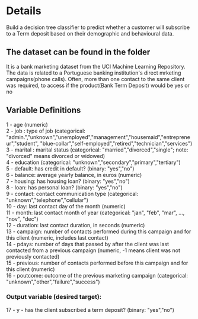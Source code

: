 # Details
Build a decision tree classifier to predict whether a customer will subscribe to a Term deposit based on their demographic and behavioural data. 
## The dataset can be found in the folder
It is a bank marketing dataset from the UCI Machine Learning Repository. The data is related to a Portuguese banking institution's direct mrketing campaigns(phone calls). Often, more than one contact to the same client was required, to access if the product(Bank Term Deposit) would be yes or no
## Variable Definitions
1 - age (numeric)  
2 - job : type of job (categorical: "admin.","unknown","unemployed","management","housemaid","entrepreneur","student",
                                       "blue-collar","self-employed","retired","technician","services")  
3 - marital : marital status (categorical: "married","divorced","single"; note: "divorced" means divorced or widowed)  
4 - education (categorical: "unknown","secondary","primary","tertiary")  
5 - default: has credit in default? (binary: "yes","no")  
6 - balance: average yearly balance, in euros (numeric)  
7 - housing: has housing loan? (binary: "yes","no")  
8 - loan: has personal loan? (binary: "yes","no")  
9 - contact: contact communication type (categorical: "unknown","telephone","cellular")  
10 - day: last contact day of the month (numeric)  
11 - month: last contact month of year (categorical: "jan", "feb", "mar", ..., "nov", "dec")  
12 - duration: last contact duration, in seconds (numeric)  
13 - campaign: number of contacts performed during this campaign and for this client (numeric, includes last contact)  
14 - pdays: number of days that passed by after the client was last contacted from a previous campaign (numeric, -1 means client was not previously contacted)  
15 - previous: number of contacts performed before this campaign and for this client (numeric)  
16 - poutcome: outcome of the previous marketing campaign (categorical: "unknown","other","failure","success")  
### Output variable (desired target):
17 - y - has the client subscribed a term deposit? (binary: "yes","no")

